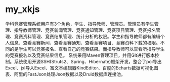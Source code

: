 # my_xkjs

学科竞赛管理系统用户有3个角色，学生、指导教师、管理员。管理员有学生管理、指导教师管理、竞赛新闻管理、竞赛通知管理、竞赛项目管理、竞赛报名管理、竞赛资料管理、竞赛结果管理、统计分析的权限。学生和指导教师都有编辑个人信息、查看竞赛新闻、查看竞赛通知、查看竞赛项目、竞赛资料下载的权限。不同的是学生可以竞赛报名、查看自己的竞赛结果。而指导教师可以查看所指导学生的竞赛报名以及竞赛结果信息。
系统采用Maven管理项目，并用Git进行版本控制。系统使用开源SSH(Struts2、Spring、Hibernate)框架开发，整合了poi导出Excel、jxl导入Excel、富文本编辑器KindEditor、百度的Echarts数据可视化图表、阿里的FastJson处理Json数据以及Druid数据库连接池。
